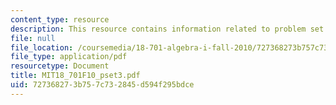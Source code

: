 ```yaml
---
content_type: resource
description: This resource contains information related to problem set 3.
file: null
file_location: /coursemedia/18-701-algebra-i-fall-2010/727368273b757c732845d594f295bdce_MIT18_701F10_pset3.pdf
file_type: application/pdf
resourcetype: Document
title: MIT18_701F10_pset3.pdf
uid: 72736827-3b75-7c73-2845-d594f295bdce
---
```

